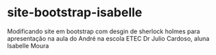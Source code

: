 # site-bootstrap-isabelle
Modificando site em bootstrap com desgin de sherlock holmes para apresentação na aula do André na escola ETEC Dr Julio Cardoso, aluna Isabelle Moura

